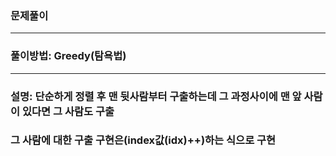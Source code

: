### 문제풀이
___
### 풀이방법: Greedy(탐욕법)
___
### 설명: 단순하게 정렬 후 맨 뒷사람부터 구출하는데 그 과정사이에 맨 앞 사람이 있다면 그 사람도 구출
### 그 사람에 대한 구출 구현은(index값(idx)++)하는 식으로 구현
